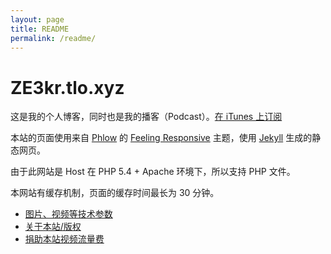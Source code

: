 ```yaml
---
layout: page
title: README
permalink: /readme/
---
```

ZE3kr.tlo.xyz
===============
这是我的个人博客，同时也是我的播客（Podcast）。[在 iTunes 上订阅](https://itunes.apple.com/podcast/id907999392?at=10lJIS)

本站的页面使用来自 [Phlow](http://phlow.de/) 的 [Feeling Responsive](http://phlow.github.io/feeling-responsive/) 主题，使用 [Jekyll](http://jekyllrb.com/) 生成的静态网页。

由于此网站是 Host 在 PHP 5.4 + Apache 环境下，所以支持 PHP 文件。

本网站有缓存机制，页面的缓存时间最长为 30 分钟。

+ [图片、视频等技术参数](https://ze3kr.tlo.xyz/specs/)
+ [关于本站/版权](https://ze3kr.tlo.xyz/about/)
+ [捐助本站视频流量费](https://ze3kr.tlo.xyz/donate/)